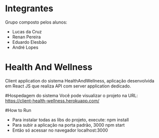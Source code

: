 # Integrantes
Grupo composto pelos alunos:
- Lucas da Cruz
- Renan Pereira
- Eduardo Elesbão
- André Lopes

# Health And Wellness
Client application do sistema HealthAndWellness, aplicação desenvolvida em React JS que realiza API com server application dedicado.

#Hospedagem do sistema
Você pode visualizar o projeto na URL:
https://client-health-wellness.herokuapp.com/

#How to Run
- Para instalar todas as libs do projeto, execute:
npm install
- Para subir a aplicação na porta padrão, 3000
npm start
- Então só acessar no navegador localhost:3000